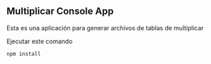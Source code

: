 
## Multiplicar Console App

Esta es una aplicación para generar archivos de tablas de multiplicar

Ejecutar este comando
```
npm install
``` 
